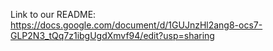 Link to our README:
https://docs.google.com/document/d/1GUJnzHl2ang8-ocs7-GLP2N3_tQq7z1ibgUgdXmvf94/edit?usp=sharing
